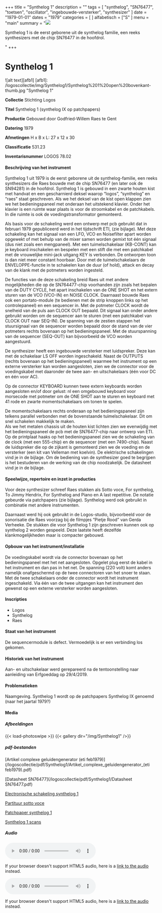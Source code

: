 ﻿+++
title = "Synthelog 1"
description = ""
tags = [
"synthelog", "SN76477", "toetsen", "oscillator", "ingebouwde-versterker", "synthesizer"
]
date = "1979-01-01"
dates = "1979"
categories = [ 
]
alfabetisch = ["S"
]
menu = "main"
summary = "<a href='/logoscollectie/1979/synthelog1'><img src='/logoscollectie/img/Synthelog1/Synthelog%201%20open%20bovenkant-thumb.jpg'></a><p>Synthelog 1 is de eerst geborene uit de synthelog familie, een reeks synthesizers met de chip SN76477 in de hoofdrol.</p>"
+++

# Synthelog 1

![alt text][afb1]
[afb1]: /logoscollectie/img/Synthelog1/Synthelog%201%20open%20bovenkant-thumb.jpg "Synthelog 1"

**Collectie**
Stichting Logos

**Titel**
Synthelog 1
(synthelog IX op patchpapers)

**Productie**
Gebouwd door Godfried-Willem Raes te Gent

**Datering**
1979

**Afmetingen**
H x B x L: 27 x 12 x 30

**Classificatie**
531.23

**Inventarisnummer**
LOGOS 78.02

#### Beschrijving van het instrument
Synthelog 1 uit 1979 is de eerst geborene uit de synthelog-familie, een reeks synthesizers die Raes bouwde met de chip SN76477 (en later ook de SN94281) in de hoofdrol.
Synthelog 1 is gebouwd in een zwarte houten kist met handvat en een gescharnierd deksel waarop “logos”, “synthelog” en “raes” staat geschreven. Als we het deksel van de kist open klappen zien we het bedieningspaneel met onderaan het uitstekend klavier. Onder het klavier is een ruimte waar plaats is voor de stroomkabel en de patchkabels. In die ruimte is ook de voedingstransformator gemonteerd. 

Als basis voor de schakeling werd een ontwerp met pcb gebruikt dat in februari 1979 gepubliceerd werd in het tijdschrift ETI, (zie bijlage).
Met deze schakeling kan het signaal van een LFO, VCO en Noisefilter apart worden opgewekt of met behulp van de mixer samen worden gemixt tot één signaal (dus niet zoals een mengpaneel). Met een tuimelschakelaar (KB-CONT) kan je keyboard inschakelen en bespelen met een stift die met een patchkabel met de vrouwelijke mini-jack uitgang KEY is verbonden. De ontworpen toon is dan niet meer constant hoorbaar. Door met de tuimelschakelaars de ENVELOPPE-functie in te schakelen kan de duur (of hold), attack en decay van de klank met de potmeters worden ingesteld.

De functies van de deze schakeling breid Raes uit met andere mogelijkheden die op de SN764477-chip voorhanden zijn zoals het bepalen van de DUTY CYCLE, het apart inschakelen van de ONE SHOT en het extern sturen van de VCO (VCO-IN) en NOISE CLOCK.
Daarnaast bouwde Raes ook een portato-module (te bedienen met de strip knoppen links op het controlepaneel) en een sequencer in. Met de potmeter CLOCK wordt de snelheid van de puls aan CLOCK OUT bepaald. Dit signaal kan onder andere gebruikt worden om de sequencer aan te sturen (met een patchkabel van CLOCK OUT naar SEQ-IN). De spanning van de zestien stappen het stuursignaal van de sequencer worden bepaald door de stand van de vier potmeters rechts bovenaan op het bedieningspaneel. Met de stuurspanning van de sequencer (SEQ-OUT) kan bijvoorbeeld de VCO worden aangestuurd. 

De synthesizer heeft een ingebouwde versterker met luidspreker. Deze kan met de schakelaar LS OFF worden ingeschakeld. Naast de OUTPUTS (rechts bovenaan op het bedieningspaneel) waarmee het instrument op een externe versterker kan worden aangesloten, zien we de connector voor de voedingskabel met daaronder de twee aan- en uitschakelaars (één voor DC en één voor AC).

Op de connector KEYBOARD kunnen twee extern keyboards worden aangesloten en/of door gelust: nl een omgebouwd keyboard voor morsecode met potmeter om de ONE SHOT aan te sturen en keyboard met 41 rode en zwarte momentschakelaars om tonen te spelen. 

De momentschakelaars rechts onderaan op het bedieningspaneel zijn telkens parallel verbonden met de bovenstaande tuimelschakelaar. Dit om snel schakelen makkelijk te maken.    
Als we het metalen chassis uit de houten kist lichten zien we  evenwijdig met het bedieningspaneel de pcb met de SN76477-chip naar ontwerp van ETI. Op de printplaat haaks op het bedieningspaneel zien we de schakeling van de clock (met een 555-chip) en de sequencer (met een 7490-chip). Naast de luidspreker die op de zijkant is gemonteerd zien we de voeding en de versterker (een kit van Velleman met koelvin). De elektrische schakelingen vind je in de bijlage.
Om de bediening van de synthesizer goed te begrijpen is het bestuderen van de werking van de chip noodzakelijk. De datasheet vind je in de bijlage. 

#### Speelwijze, repertoire en inzet in producties
Voor deze synthesizer schreef Raes stukken als Sotto voce, For synthelog, To Jimmy Hendrix, For Synthelog and Piano en A last repetitive. De notatie gebeurde via patchpapers (zie bijlage). Synthelog werd ook gebruikt in combinatie met andere instrumenten.

Daarnaast werd hij ook gebruikt in de Logos-studio, bijvoorbeeld voor de sonorisatie die Raes voorzag bij de filmpjes “Pietje Rood” van Gerda Verheeke. De stukken die voor Synthelog 1 zijn geschreven kunnen ook op synthelog 2 worden gespeeld. Deze laatste heeft dezelfde klankmogelijkheden maar is compacter gebouwd. 

#### Opbouw van het instrument/installatie
De voedingskabel wordt via de connector bovenaan op het bedieningspaneel met het net aangesloten. Opgelet plug eerst de kabel in het instrument en dan pas in het net. De spanning (220 volt) komt anders namelijk onafgeschermd op de twee connectoren van het snoer te staan. Met de twee schakelaars onder de connector wordt het instrument ingeschakeld. Via één van de twee uitgangen kan het instrument den gewenst op een externe versterker worden aangesloten.

#### Inscripties
- Logos
- Synthelog
- Raes

#### Staat van het instrument
De sequencermodule is defect. Vermoedelijk is er een verbinding los gekomen.

#### Historiek van het instrument
Aan- en uitschakelaar werd gerepareerd na de tentoonstelling naar aanleiding van Erfgoeddag op 29/4/2019. 

#### Problematieken
Naamgeving. Synthelog 1 wordt op de patchpapers Synthelog IX genoemd (naar het jaartal 1979?)

#### Media
##### Afbeeldingen
{{< load-photoswipe >}}
{{< gallery dir="/img/Synthelog1" />}}

##### pdf-bestanden
[Artikel complexe geluidengenerator (eti feb1979)](/logoscollectie/pdf/Synthelog1/Artikel_complexe_geluidengenerator_(eti feb1979).pdf)

[Datasheet SN76477](/logoscollectie/pdf/Synthelog1/Datasheet SN76477.pdf)

[Electronische schakeling synthelog 1](/logoscollectie/pdf/Synthelog1/Electronische_schakeling_synthelog_1.pdf)

[Partituur sotto voce](/logoscollectie/pdf/Synthelog1/Partituur_sotto_voce.pdf)

[Patchpaper synthelog 1](/logoscollectie/pdf/Synthelog1/Patchpaper_synthelog_1.pdf)

[Synthelog 1 scans](/logoscollectie/pdf/Synthelog1/Synthelog_1_scans.pdf)


##### Audio
<audio controls>
<source src="/logoscollectie/audio/Synthelog1/Out_of_a_tiny_box__Synthelog_LP7002B.3.wav" type="audio/wav">
<source src="/logoscollectie/audio/Synthelog1/Out_of_a_tiny_box__Synthelog_LP7002B.3.wav" type="audio/x-wav">
</audio>

If your browser doesn't support HTML5 audio, here is a <a href="/logoscollectie/audio/Synthelog1/Out_of_a_tiny_box__Synthelog_LP7002B.3.wav">link to the audio</a> instead.


<audio controls>
<source src="/logoscollectie/audio/Synthelog1/the_street_filmmusic_from_pietje_rood_III.wav" type="audio/wav">
<source src="/logoscollectie/audio/Synthelog1/the_street_filmmusic_from_pietje_rood_III.wav" type="audio/x-wav">
</audio>

If your browser doesn't support HTML5 audio, here is a <a href="/logoscollectie/audio/Synthelog1/the_street_filmmusic_from_pietje_rood_III.wav">link to the audio</a> instead.
